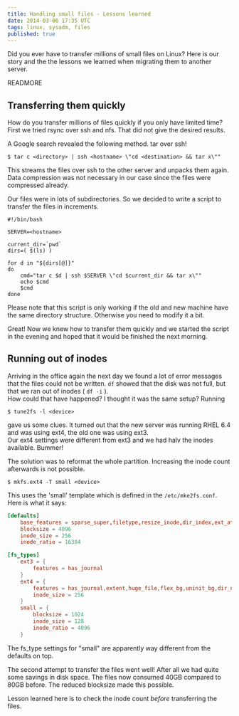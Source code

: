 ```yaml
---
title: Handling small files - Lessons learned
date: 2014-03-06 17:35 UTC
tags: linux, sysadm, files
published: true
---
```


Did you ever have to transfer millions of small files on Linux? Here is our story and the the lessons we learned when migrating them to another server.

READMORE

## Transferring them quickly

How do you transfer millions of files quickly if you only have limited time?  
First we tried rsync over ssh and nfs. That did not give the desired results.

A Google search revealed the following method. tar over ssh!

```shell
$ tar c <directory> | ssh <hostname> \"cd <destination> && tar x\""
```

This streams the files over ssh to the other server and unpacks them again. Data compression was not necessary in our case since the files were compressed already.

Our files were in lots of subdirectories. So we decided to write a script to transfer the files in increments.

```shell
#!/bin/bash

SERVER=<hostname>

current_dir=`pwd`
dirs=( $(ls) )

for d in "${dirs[@]}"
do
	cmd="tar c $d | ssh $SERVER \"cd $current_dir && tar x\""
	echo $cmd
	$cmd
done
```

Please note that this script is only working if the old and new machine have the same directory structure. Otherwise you need to modify it a bit.

Great! Now we knew how to transfer them quickly and we started the script in the evening and hoped that it would be finished the next morning.

## Running out of inodes

Arriving in the office again the next day we found a lot of error messages that the files could not be written. `df` showed that the disk was not full, but that we ran out of inodes ( `df -i` ).  
How could that have happened? I thought it was the same setup? Running

```shell
$ tune2fs -l <device>
```

gave us some clues. It turned out that the new server was running RHEL 6.4 and was using ext4, the old one was using ext3.  
Our ext4 settings were different from ext3 and we had halv the inodes available.
Bummer!

The solution was to reformat the whole partition. Increasing the inode count afterwards is not possible.

```shell
$ mkfs.ext4 -T small <device>
```

This uses the 'small' template which is defined in the `/etc/mke2fs.conf`. Here is what it says:

```conf
[defaults]
	base_features = sparse_super,filetype,resize_inode,dir_index,ext_attr
	blocksize = 4096
	inode_size = 256
	inode_ratio = 16384

[fs_types]
	ext3 = {
		features = has_journal
	}
	ext4 = {
		features = has_journal,extent,huge_file,flex_bg,uninit_bg,dir_nlink,extra_isize
		inode_size = 256
	}
	small = {
		blocksize = 1024
		inode_size = 128
		inode_ratio = 4096
	}
```

The fs_type settings for "small" are apparently way different from the defaults on top.

The second attempt to transfer the files went well! After all we had quite some savings in disk space. The files now consumed 40GB compared to 80GB before. The reduced blocksize made this possible.

Lesson learned here is to check the inode count _before_ transferring the files.
